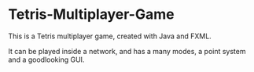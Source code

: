 # Tetris-Multiplayer-Game
This is a Tetris multiplayer game, created with Java and FXML.

It can be played inside a network, and has a many modes, a point system and a goodlooking GUI.
